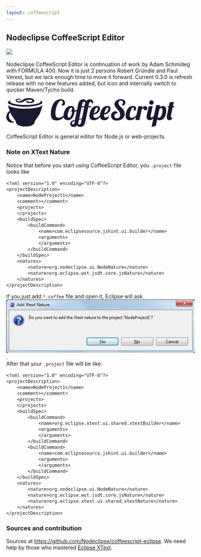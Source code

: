 ```yaml
---
layout: coffeescript
---
```


## Nodeclipse CoffeeScript Editor

<a href="http://marketplace.eclipse.org/marketplace-client-intro?mpc_install=1097343" title="Drag and drop into a running Eclipse to install Nodeclipse CoffeeScript Editor">
  <img src="http://marketplace.eclipse.org/sites/all/modules/custom/marketplace/images/installbutton.png"/>
</a>

Nodeclipse CoffeeScript Editor is continuation of work by Adam Schmideg with FORMULA 400.
Now it is just 2 persons Robert Gründle and Paul Verest, but we lack enough time to move it forward.
Current 0.3.0 is refresh release with no new features added, but icon and internally switch to quicker Maven/Tycho build.

![](logo.png)

CoffeeScript Editor is general editor for Node.js or web-projects.

### Note on XText Nature

Notice that before you start using CoffeeScript Editor, you `.project` file looks like

	<?xml version="1.0" encoding="UTF-8"?>
	<projectDescription>
		<name>NodeProject1</name>
		<comment></comment>
		<projects>
		</projects>
		<buildSpec>
			<buildCommand>
				<name>com.eclipsesource.jshint.ui.builder</name>
				<arguments>
				</arguments>
			</buildCommand>
		</buildSpec>
		<natures>
			<nature>org.nodeclipse.ui.NodeNature</nature>
			<nature>org.eclipse.wst.jsdt.core.jsNature</nature>
		</natures>
	</projectDescription>
	
If you just add `*.coffee` file and open it, Eclipse will ask
![](add-the-XText-nature.png).  
After that your `.project` file will be like:
	
	
	<?xml version="1.0" encoding="UTF-8"?>
	<projectDescription>
		<name>NodeProject1</name>
		<comment></comment>
		<projects>
		</projects>
		<buildSpec>
			<buildCommand>
				<name>org.eclipse.xtext.ui.shared.xtextBuilder</name>
				<arguments>
				</arguments>
			</buildCommand>
			<buildCommand>
				<name>com.eclipsesource.jshint.ui.builder</name>
				<arguments>
				</arguments>
			</buildCommand>
		</buildSpec>
		<natures>
			<nature>org.nodeclipse.ui.NodeNature</nature>
			<nature>org.eclipse.wst.jsdt.core.jsNature</nature>
			<nature>org.eclipse.xtext.ui.shared.xtextNature</nature>
		</natures>
	</projectDescription>
	
### Sources and contribution

Sources at <https://github.com/Nodeclipse/coffeescript-eclipse>.
We need help by those who mastered [Eclipse XText](http://www.eclipse.org/Xtext/).

 